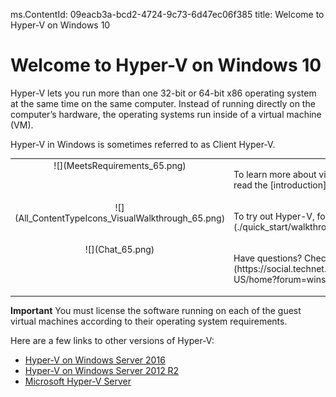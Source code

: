 ms.ContentId: 09eacb3a-bcd2-4724-9c73-6d47ec06f385
title: Welcome to Hyper-V on Windows 10


# Welcome to Hyper-V on Windows 10 

Hyper-V lets you run more than one 32-bit or 64-bit x86 operating system at the same time on the same computer. Instead of running directly on the computer’s hardware, the operating systems run inside of a virtual machine (VM).


Hyper-V in Windows is sometimes referred to as Client Hyper-V.

<table>
	<tr valign="top">
		<td><center>![](MeetsRequirements_65.png)</center></td>
		<td valign="top"><p>To learn more about virtualization with Hyper-V on Windows 10, read the  [introduction](./about/hyperv_on_windows.md).</p></td></tr>
	<tr valign="top">
		<td><center>![](All_ContentTypeIcons_VisualWalkthrough_65.png)</center></td>
		<td valign="top"><p>To try out Hyper-V, follow this [walkthrough](./quick_start/walkthrough.md).</p></td></tr>
	<tr valign="top">
		<td><center>![](Chat_65.png)</center></td>
		<td valign="top"><p> Have questions? Check out the [forum](https://social.technet.microsoft.com/Forums/windowsserver/en-US/home?forum=winserverhyperv)!</p></td>
	</tr>
</table>


**Important** 
You must license the software running on each of the guest virtual machines according to their operating system requirements.



Here are a few links to other versions of Hyper-V:
*  [Hyper-V on Windows Server 2016](https://technet.microsoft.com/en-us/library/mt126117.aspx)
*  [Hyper-V on Windows Server 2012 R2](https://technet.microsoft.com/en-us/library/hh831531.aspx)
*  [Microsoft Hyper-V Server](https://technet.microsoft.com/library/hh923062.aspx)



